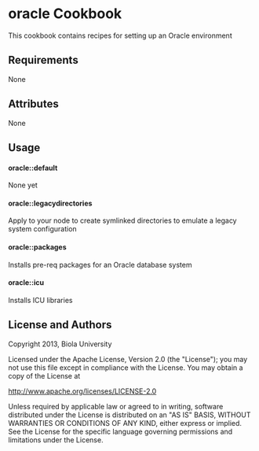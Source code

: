 oracle Cookbook
===============
This cookbook contains recipes for setting up an Oracle environment

Requirements
------------
None

Attributes
----------

None

Usage
-----
#### oracle::default
None yet

#### oracle::legacydirectories
Apply to your node to create symlinked directories to emulate a legacy system configuration

#### oracle::packages
Installs pre-req packages for an Oracle database system

#### oracle::icu
Installs ICU libraries

License and Authors
-------------------
 Copyright 2013, Biola University 

 Licensed under the Apache License, Version 2.0 (the "License");
 you may not use this file except in compliance with the License.
 You may obtain a copy of the License at

 http://www.apache.org/licenses/LICENSE-2.0

 Unless required by applicable law or agreed to in writing, software
 distributed under the License is distributed on an "AS IS" BASIS,
 WITHOUT WARRANTIES OR CONDITIONS OF ANY KIND, either express or implied.
 See the License for the specific language governing permissions and
 limitations under the License.

